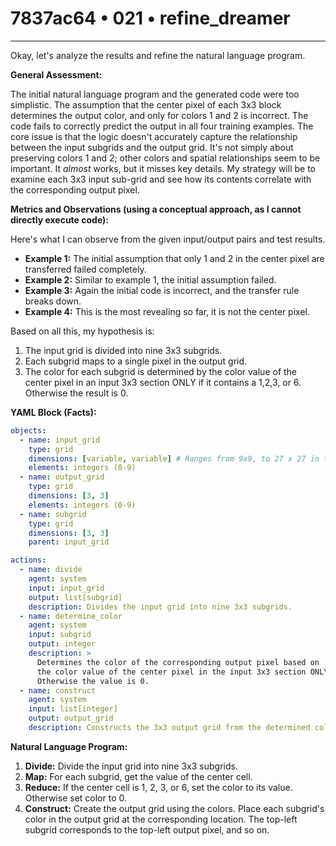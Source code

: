 # 7837ac64 • 021 • refine_dreamer

---
Okay, let's analyze the results and refine the natural language program.

**General Assessment:**

The initial natural language program and the generated code were too simplistic. The assumption that the center pixel of each 3x3 block determines the output color, and only for colors 1 and 2 is incorrect. The code fails to correctly predict the output in all four training examples. The core issue is that the logic doesn't accurately capture the relationship between the input subgrids and the output grid. It's not simply about preserving colors 1 and 2; other colors and spatial relationships seem to be important. It *almost* works, but it misses key details. My strategy will be to examine each 3x3 input sub-grid and see how its contents correlate with the corresponding output pixel.

**Metrics and Observations (using a conceptual approach, as I cannot directly execute code):**

Here's what I can observe from the given input/output pairs and test results.

*   **Example 1:** The initial assumption that only 1 and 2 in the center pixel are transferred failed completely.
*   **Example 2:** Similar to example 1, the initial assumption failed.
*   **Example 3:** Again the initial code is incorrect, and the transfer rule breaks down.
*   **Example 4:** This is the most revealing so far, it is not the center pixel.

Based on all this, my hypothesis is:

1.  The input grid is divided into nine 3x3 subgrids.
2.  Each subgrid maps to a single pixel in the output grid.
3. The color for each subgrid is determined by the color value of the center pixel in an input 3x3 section ONLY if it contains a 1,2,3, or 6. Otherwise the result is 0.

**YAML Block (Facts):**

```yaml
objects:
  - name: input_grid
    type: grid
    dimensions: [variable, variable] # Ranges from 9x9, to 27 x 27 in the examples.
    elements: integers (0-9)
  - name: output_grid
    type: grid
    dimensions: [3, 3]
    elements: integers (0-9)
  - name: subgrid
    type: grid
    dimensions: [3, 3]
    parent: input_grid

actions:
  - name: divide
    agent: system
    input: input_grid
    output: list[subgrid]
    description: Divides the input grid into nine 3x3 subgrids.
  - name: determine_color
    agent: system
    input: subgrid
    output: integer
    description: >
      Determines the color of the corresponding output pixel based on
      the color value of the center pixel in the input 3x3 section ONLY if it contains a 1, 2, 3, or 6.
      Otherwise the value is 0.
  - name: construct
    agent: system
    input: list[integer]
    output: output_grid
    description: Constructs the 3x3 output grid from the determined colors.
```

**Natural Language Program:**

1.  **Divide:** Divide the input grid into nine 3x3 subgrids.
2.  **Map:** For each subgrid, get the value of the center cell.
3. **Reduce:** If the center cell is 1, 2, 3, or 6, set the color to its value. Otherwise set color to 0.
4.  **Construct:** Create the output grid using the colors. Place each subgrid's color in the output grid at the corresponding location. The top-left subgrid corresponds to the top-left output pixel, and so on.

